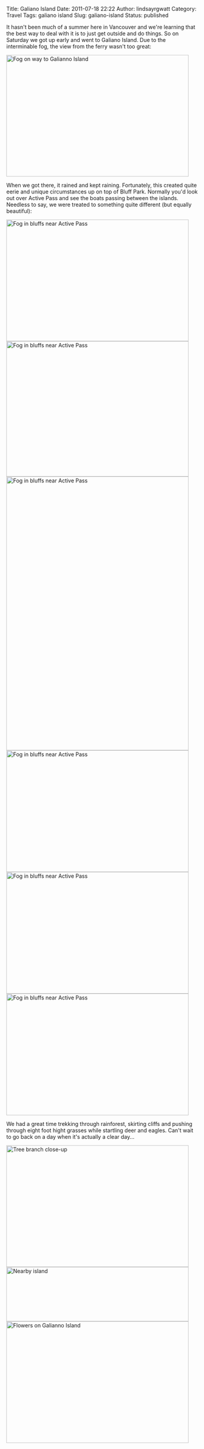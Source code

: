 Title: Galiano Island
Date: 2011-07-18 22:22
Author: lindsayrgwatt
Category: Travel
Tags: galiano island
Slug: galiano-island
Status: published

It hasn't been much of a summer here in Vancouver and we're learning that the best way to deal with it is to just get outside and do things. So on Saturday we got up early and went to Galiano Island. Due to the interminable fog, the view from the ferry wasn't too great:

<img src="{static}/images/2011/07/IMG_1147.jpg" width="480" height="320" alt="Fog on way to Galianno Island" />

When we got there, it rained and kept raining. Fortunately, this created quite eerie and unique circumstances up on top of Bluff Park. Normally you'd look out over Active Pass and see the boats passing between the islands. Needless to say, we were treated to something quite different (but equally beautiful):

<img src="{static}/images/2011/07/IMG_1163.jpg" width="480" height="320" alt="Fog in bluffs near Active Pass" />

<img src="{static}/images/2011/07/IMG_1174.jpg" width="480" height="356" alt="Fog in bluffs near Active Pass" />

<img src="{static}/images/2011/07/IMG_1176.jpg" width="480" height="720" alt="Fog in bluffs near Active Pass" />

<img src="{static}/images/2011/07/IMG_1169.jpg" width="480" height="320" alt="Fog in bluffs near Active Pass" />

<img src="{static}/images/2011/07/IMG_1182.jpg" width="480" height="320" alt="Fog in bluffs near Active Pass" />

<img src="{static}/images/2011/07/IMG_1189.jpg" width="480" height="320" alt="Fog in bluffs near Active Pass" />

We had a great time trekking through rainforest, skirting cliffs and pushing through eight foot hight grasses while startling deer and eagles. Can't wait to go back on a day when it's actually a clear day...

<img src="{static}/images/2011/07/IMG_1154.jpg" width="480" height="320" alt="Tree branch close-up" />

<img src="{static}/images/2011/07/IMG_1197.jpg" width="480" height="143" alt="Nearby island" />

<img src="{static}/images/2011/07/IMG_1186.jpg" width="480" height="320" alt="Flowers on Galianno Island" />
